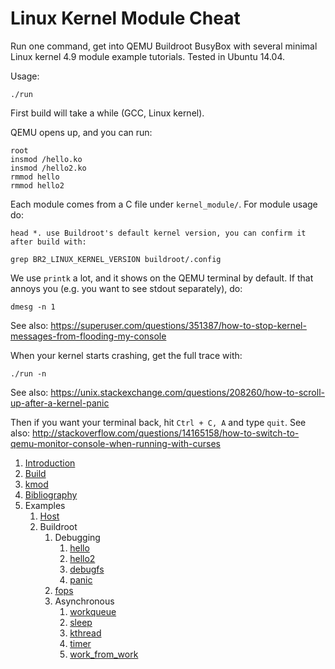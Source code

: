 # Linux Kernel Module Cheat

Run one command, get into QEMU Buildroot BusyBox with several minimal Linux kernel 4.9 module example tutorials. Tested in Ubuntu 14.04.

Usage:

    ./run

First build will take a while (GCC, Linux kernel).

QEMU opens up, and you can run:

    root
    insmod /hello.ko
    insmod /hello2.ko
    rmmod hello
    rmmod hello2

Each module comes from a C file under `kernel_module/`. For module usage do:

    head *. use Buildroot's default kernel version, you can confirm it after build with:

    grep BR2_LINUX_KERNEL_VERSION buildroot/.config

We use `printk` a lot, and it shows on the QEMU terminal by default. If that annoys you (e.g. you want to see stdout separately), do:

    dmesg -n 1

See also: <https://superuser.com/questions/351387/how-to-stop-kernel-messages-from-flooding-my-console>

When your kernel starts crashing, get the full trace with:

    ./run -n

See also: <https://unix.stackexchange.com/questions/208260/how-to-scroll-up-after-a-kernel-panic>

Then if you want your terminal back, hit `Ctrl + C, A` and type `quit`. See also: <http://stackoverflow.com/questions/14165158/how-to-switch-to-qemu-monitor-console-when-running-with-curses>

1.  [Introduction](introduction.md)
1.  [Build](build.md)
1.  [kmod](kmod.md)
1.  [Bibliography](bibliography.md)
1.  Examples
    1.  [Host](host/)
    1.  Buildroot
        1.  Debugging
            1.  [hello](kernel_module/hello.c)
            1.  [hello2](kernel_module/hello2.c)
            1.  [debugfs](kernel_module/debugfs.c)
            1.  [panic](kernel_module/panic.c)
        1.  [fops](kernel_module/fops.c)
        1.  Asynchronous
            1. [workqueue](kernel_module/workqueue.c)
            1. [sleep](kernel_module/sleep.c)
            1. [kthread](kernel_module/kthread.c)
            1. [timer](kernel_module/timer.c)
            1. [work_from_work](kernel_module/work_from_work.c)
